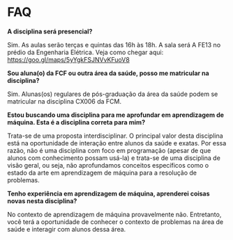 # FAQ

**A disciplina será presencial?**

Sim. As aulas serão terças e quintas das 16h às 18h. A sala será A FE13 no prédio da Engenharia Elétrica. Veja como chegar aqui: https://goo.gl/maps/5yYgkFSJNVvKFuoV8

**Sou aluna(o) da FCF ou outra área da saúde, posso me matricular na disciplina?**

Sim. Alunas(os) regulares de pós-graduação da área da saúde podem se matricular na disciplina CX006 da FCM.

**Estou buscando uma disciplina para me aprofundar em aprendizagem de máquina. Esta é a disciplina correta para mim?**

Trata-se de uma proposta interdisciplinar. O principal valor desta disciplina está na oportunidade de interação entre alunos da saúde e exatas. Por essa razão, não é uma disciplina com foco em programação (apesar de que alunos com conhecimento possam usá-la) e trata-se de uma disciplina de visão geral, ou seja, não aprofundamos conceitos específicos como o estado da arte em aprendizagem de máquina para a resolução de problemas.

**Tenho experiência em aprendizagem de máquina, aprenderei coisas novas nesta disciplina?**

No contexto de aprendizagem de máquina provavelmente não. Entretanto, você terá a oportunidade de conhecer o contexto de problemas na área de saúde e interagir com alunos dessa área.
